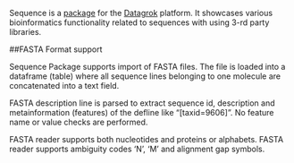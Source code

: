 Sequence is a [package](https://datagrok.ai/help/develop/develop#packages) for the [Datagrok](https://datagrok.ai) platform.
It showcases various bioinformatics functionality related to sequences with using 3-rd party libraries.


##FASTA Format support


Sequence Package supports import of FASTA files. The file is loaded into a dataframe (table) where all sequence lines belonging to one molecule are concatenated into a text field.

FASTA description line is parsed to extract sequence id, description and metainformation (features) of the defline like “[taxid=9606]”. No feature name or value checks are performed.

FASTA reader supports both nucleotides and proteins or alphabets. 
FASTA reader supports ambiguity codes ‘N’, ‘M’ and alignment gap symbols.
